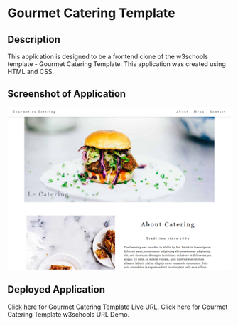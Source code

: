 # Gourmet Catering Template

## Description
This application is designed to be a frontend clone of the w3schools template - Gourmet Catering Template. This application was created using HTML and CSS.

## Screenshot of Application
![Screenshot](homepage-gourmet.png)

## Deployed Application
Click [here](https://angelomarlopez.github.io/ClothingStoreTemplate/) for Gourmet Catering Template Live URL.
Click [here](https://www.w3schools.com/w3css/tryw3css_templates_gourmet_catering.htm) for Gourmet Catering Template w3schools URL Demo.
